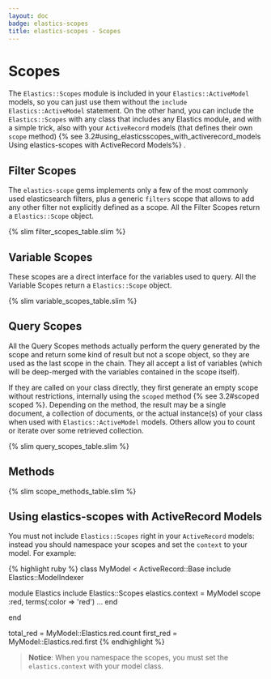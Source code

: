 ```yaml
---
layout: doc
badge: elastics-scopes
title: elastics-scopes - Scopes
---
```


# Scopes

The `Elastics::Scopes` module is included in your `Elastics::ActiveModel` models, so you can just use them without the `include Elastics::ActiveModel` statement. On the other hand, you can include the `Elastics::Scopes` with any class that includes any Elastics module, and with a simple trick, also with your `ActiveRecord` models (that defines their own `scope` method) {% see 3.2#using_elasticsscopes_with_activerecord_models Using elastics-scopes with ActiveRecord Models%} .


## Filter Scopes

The `elastics-scope` gems implements only a few of the most commonly used elasticsearch filters, plus a generic `filters` scope that allows to add any other filter not explicitly defined as a scope. All the Filter Scopes return a `Elastics::Scope` object.

{% slim filter_scopes_table.slim %}

## Variable Scopes

These scopes are a direct interface for the variables used to query. All the Variable Scopes return a `Elastics::Scope` object.

{% slim variable_scopes_table.slim %}

## Query Scopes

All the Query Scopes methods actually perform the query generated by the scope and return some kind of result but not a scope object, so they are used as the last scope in the chain. They all accept a list of variables (which will be deep-merged with the variables contained in the scope itself).

If they are called on your class directly, they first generate an empty scope without restrictions, internally using the `scoped` method {% see 3.2#scoped scoped %}. Depending on the method, the result may be a single document, a collection of documents, or the actual instance(s) of your class when used with `Elastics::ActiveModel` models. Others allow you to count or iterate over some retrieved collection.

{% slim query_scopes_table.slim %}

## Methods

{% slim scope_methods_table.slim %}

## Using elastics-scopes with ActiveRecord Models

You must not include `Elastics::Scopes` right in your `ActiveRecord` models: instead you should namespace your scopes and set the `context` to your model. For example:

{% highlight ruby %}
class MyModel < ActiveRecord::Base
  include Elastics::ModelIndexer

  module Elastics
    include Elastics::Scopes
    elastics.context = MyModel
    scope :red, terms(:color => 'red')
    ...
  end

end

total_red = MyModel::Elastics.red.count
first_red = MyModel::Elastics.red.first
{% endhighlight %}

> __Notice__: When you namespace the scopes, you must set the `elastics.context` with your model class.
